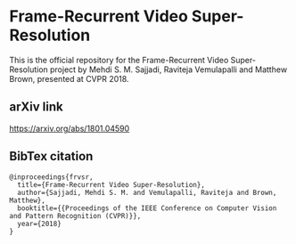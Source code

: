 # Frame-Recurrent Video Super-Resolution

This is the official repository for the Frame-Recurrent Video Super-Resolution
project by Mehdi S. M. Sajjadi, Raviteja Vemulapalli and Matthew Brown,
presented at CVPR 2018.

## arXiv link
<https://arxiv.org/abs/1801.04590>

## BibTex citation
```
@inproceedings{frvsr,
  title={Frame-Recurrent Video Super-Resolution},
  author={Sajjadi, Mehdi S. M. and Vemulapalli, Raviteja and Brown, Matthew},
  booktitle={{Proceedings of the IEEE Conference on Computer Vision and Pattern Recognition (CVPR)}},
  year={2018}
}
```
